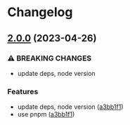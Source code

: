 # Changelog

## [2.0.0](https://github.com/rafistrauss/jsdoc-generator/compare/v1.5.0...v2.0.0) (2023-04-26)


### ⚠ BREAKING CHANGES

* update deps, node version

### Features

* update deps, node version ([a3bb1f1](https://github.com/rafistrauss/jsdoc-generator/commit/a3bb1f1fa56a0610f4fd43d932750bd02be6ae08))
* use pnpm ([a3bb1f1](https://github.com/rafistrauss/jsdoc-generator/commit/a3bb1f1fa56a0610f4fd43d932750bd02be6ae08))
